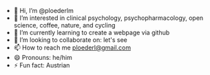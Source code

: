 - 👋 Hi, I’m @ploederlm
- 👀 I’m interested in clinical psychology, psychopharmacology, open science, coffee, nature, and cycling 
- 🌱 I’m currently learning to create a webpage via github
- 💞️ I’m looking to collaborate on: let's see
- 📫 How to reach me ploederl@gmail.com
- 😄 Pronouns: he/him
- ⚡ Fun fact: Austrian

<!---
ploederlm/ploederlm is a ✨ special ✨ repository because its `README.md` (this file) appears on your GitHub profile.
You can click the Preview link to take a look at your changes.
--->
